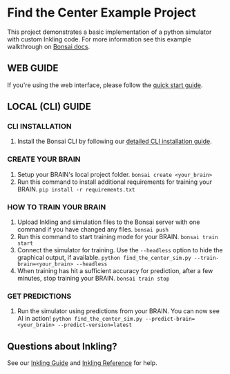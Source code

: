 # Find the Center Example Project
This project demonstrates a basic implementation of a python simulator with custom Inkling code. For more information see this example walkthrough on [Bonsai docs](http://docs.bons.ai/examples.html#basic-simulator-find-the-center).


## WEB GUIDE

If you're using the web interface, please follow the [quick start guide](http://docs.bons.ai/guides/getting-started.html).



## LOCAL (CLI) GUIDE

### CLI INSTALLATION
1. Install the Bonsai CLI by following our [detailed CLI installation guide](http://docs.bons.ai/guides/cli-guide.html).

### CREATE YOUR BRAIN
1. Setup your BRAIN's local project folder.
       `bonsai create <your_brain>`
2. Run this command to install additional requirements for training your BRAIN.
       `pip install -r requirements.txt`

### HOW TO TRAIN YOUR BRAIN
1. Upload Inkling and simulation files to the Bonsai server with one command if you have changed any files.
       `bonsai push`
2. Run this command to start training mode for your BRAIN.
       `bonsai train start`
3. Connect the simulator for training. Use the `--headless` option to hide the graphical output, if available.
       `python find_the_center_sim.py --train-brain=<your_brain> --headless`
4. When training has hit a sufficient accuracy for prediction, after a few minutes, stop training your BRAIN.
       `bonsai train stop`

### GET PREDICTIONS
1. Run the simulator using predictions from your BRAIN. You can now see AI in action!
       `python find_the_center_sim.py --predict-brain=<your_brain> --predict-version=latest`

## Questions about Inkling?
See our [Inkling Guide](http://docs.bons.ai/guides/inkling-guide.html) and [Inkling Reference](http://docs.bons.ai/references/inkling-reference.html) for help.

